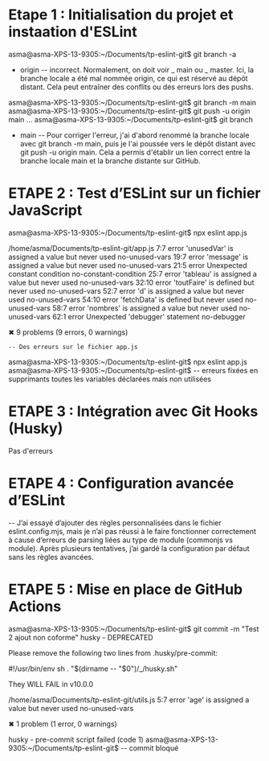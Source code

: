 # Etape 1 : Initialisation du projet et instaation d'ESLint

asma@asma-XPS-13-9305:~/Documents/tp-eslint-git$ git branch -a

-   origin
    -- incorrect. Normalement, on doit voir _ main ou _ master. Ici, la branche locale a été mal nommée origin, ce qui est réservé au dépôt distant. Cela peut entraîner des conflits ou des erreurs lors des pushs.

asma@asma-XPS-13-9305:~/Documents/tp-eslint-git$ git branch -m main
asma@asma-XPS-13-9305:~/Documents/tp-eslint-git$ git push -u origin main
...
asma@asma-XPS-13-9305:~/Documents/tp-eslint-git$ git branch

-   main
    -- Pour corriger l'erreur, j'ai d'abord renommé la branche locale avec git branch -m main, puis je l'ai poussée vers le dépôt distant avec git push -u origin main. Cela a permis d'établir un lien correct entre la branche locale main et la branche distante sur GitHub.

# ETAPE 2 : Test d’ESLint sur un fichier JavaScript

asma@asma-XPS-13-9305:~/Documents/tp-eslint-git$ npx eslint app.js

/home/asma/Documents/tp-eslint-git/app.js
7:7 error 'unusedVar' is assigned a value but never used no-unused-vars
19:7 error 'message' is assigned a value but never used no-unused-vars
21:5 error Unexpected constant condition no-constant-condition
25:7 error 'tableau' is assigned a value but never used no-unused-vars
32:10 error 'toutFaire' is defined but never used no-unused-vars
52:7 error 'd' is assigned a value but never used no-unused-vars
54:10 error 'fetchData' is defined but never used no-unused-vars
58:7 error 'nombres' is assigned a value but never used no-unused-vars
62:1 error Unexpected 'debugger' statement no-debugger

✖ 9 problems (9 errors, 0 warnings)

    -- Des erreurs sur le fichier app.js

asma@asma-XPS-13-9305:~/Documents/tp-eslint-git$ npx eslint app.js
asma@asma-XPS-13-9305:~/Documents/tp-eslint-git$
-- erreurs fixées en supprimants toutes les variables déclarées mais non utilisées

# ETAPE 3 : Intégration avec Git Hooks (Husky)

Pas d'erreurs

# ETAPE 4 : Configuration avancée d’ESLint

-- J’ai essayé d’ajouter des règles personnalisées dans le fichier eslint.config.mjs, mais je n’ai pas réussi à le faire fonctionner correctement à cause d’erreurs de parsing liées au type de module (commonjs vs module). Après plusieurs tentatives, j’ai gardé la configuration par défaut sans les règles avancées.

# ETAPE 5 : Mise en place de GitHub Actions

asma@asma-XPS-13-9305:~/Documents/tp-eslint-git$ git commit -m "Test 2 ajout non coforme"
husky - DEPRECATED

Please remove the following two lines from .husky/pre-commit:

#!/usr/bin/env sh
. "$(dirname -- "$0")/\_/husky.sh"

They WILL FAIL in v10.0.0

/home/asma/Documents/tp-eslint-git/utils.js
5:7 error 'age' is assigned a value but never used no-unused-vars

✖ 1 problem (1 error, 0 warnings)

husky - pre-commit script failed (code 1)
asma@asma-XPS-13-9305:~/Documents/tp-eslint-git$
-- commit bloqué
